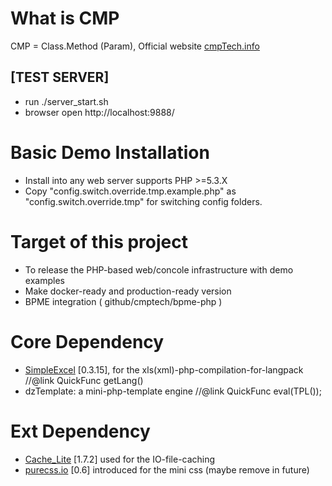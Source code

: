 # What is CMP
CMP = Class.Method (Param), Official website <a href="http://cmptech.info/" target=_blank>cmpTech.info</a>

## [TEST SERVER]

* run ./server_start.sh
* browser open http://localhost:9888/

# Basic Demo Installation
* Install into any web server supports PHP >=5.3.X
* Copy "config.switch.override.tmp.example.php" as "config.switch.override.tmp" for switching config folders.

# Target of this project

* To release the PHP-based web/concole infrastructure with demo examples
* Make docker-ready and production-ready version
* BPME integration ( github/cmptech/bpme-php )

# Core Dependency
* <a href="http://github.com/faisalman/simple-excel-php" target=_blank>SimpleExcel</a> [0.3.15], for the xls(xml)-php-compilation-for-langpack   //@link QuickFunc getLang()
* dzTemplate: a mini-php-template engine  //@link QuickFunc eval(TPL());

# Ext Dependency
* <a href="http://pear.php.net/package/Cache_Lite/download/" target=_blank>Cache_Lite</a> [1.7.2] used for the IO-file-caching
* <a href="http://purecss.io/" target=_blank>purecss.io</a> [0.6] introduced for the mini css (maybe remove in future)
